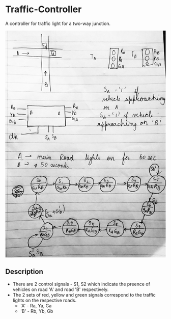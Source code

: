 # Traffic-Controller
A controller for traffic light for a two-way junction. 

![Image of state diagrma](https://raw.githubusercontent.com/SunkeerthM/Traffic-Controller/master/images/IMG_20200812_193726-01.jpeg)

## Description
* There are 2 control signals - S1, S2 which indicate the preence of vehicles on road 'A' and road 'B' respectively.
* The 2 sets of red, yellow and green signals correspond to the traffic lights on the respective roads.
    * 'A' - Ra, Ya, Ga
    * 'B' - Rb, Yb, Gb
